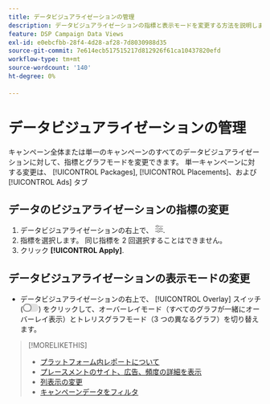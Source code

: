 ```yaml
---
title: データビジュアライゼーションの管理
description: データビジュアライゼーションの指標と表示モードを変更する方法を説明します。
feature: DSP Campaign Data Views
exl-id: e0ebcfbb-28f4-4d28-af28-7d8030988d35
source-git-commit: 7e614ecb517515217d812926f61ca10437820efd
workflow-type: tm+mt
source-wordcount: '140'
ht-degree: 0%

---
```


# データビジュアライゼーションの管理

キャンペーン全体または単一のキャンペーンのすべてのデータビジュアライゼーションに対して、指標とグラフモードを変更できます。 単一キャンペーンに対する変更は、 [!UICONTROL Packages], [!UICONTROL Placements]、および [!UICONTROL Ads] タブ

## データのビジュアライゼーションの指標の変更

1. データビジュアライゼーションの右上で、 ![設定](/help/dsp/assets/settings-chart.png).
1. 指標を選択します。
同じ指標を 2 回選択することはできません。
1. クリック **[!UICONTROL Apply]**.

## データビジュアライゼーションの表示モードの変更

* データビジュアライゼーションの右上で、 [!UICONTROL Overlay] スイッチ (![オーバーレイスイッチ](/help/dsp/assets/overlay.png)) をクリックして、オーバーレイモード（すべてのグラフが一緒にオーバーレイ表示）とトレリスグラフモード（3 つの異なるグラフ）を切り替えます。

>[!MORELIKETHIS]
>
>* [プラットフォーム内レポートについて](campaign-reports-about.md)
>* [プレースメントのサイト、広告、頻度の詳細を表示](placement-details-view.md)
>* [列表示の変更](column-view-change.md)
>* [キャンペーンデータをフィルタ](campaign-data-filter.md)

